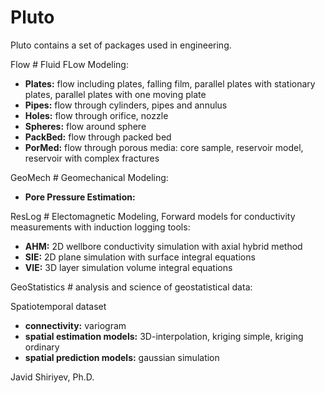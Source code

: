 # Pluto

Pluto contains a set of packages used in engineering.

Flow \# Fluid FLow Modeling:

- **Plates:** flow including plates, falling film, parallel plates with stationary plates, parallel plates with one moving plate
- **Pipes:** flow through cylinders, pipes and annulus
- **Holes:** flow through orifice, nozzle
- **Spheres:** flow around sphere
- **PackBed:** flow through packed bed
- **PorMed:** flow through porous media: core sample, reservoir model, reservoir with complex fractures

GeoMech \# Geomechanical Modeling:

- **Pore Pressure Estimation:**

ResLog \# Electomagnetic Modeling, Forward models for conductivity measurements with induction logging tools:

- **AHM:** 2D wellbore conductivity simulation with axial hybrid method
- **SIE:** 2D plane simulation with surface integral equations
- **VIE:** 3D layer simulation volume integral equations

GeoStatistics \# analysis and science of geostatistical data:

Spatiotemporal dataset
- **connectivity:** variogram
- **spatial estimation models:** 3D-interpolation, kriging simple, kriging ordinary
- **spatial prediction models:** gaussian simulation

Javid Shiriyev, Ph.D.
